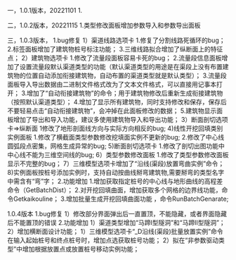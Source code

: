 一，1.0.1版本，20221101
	1.

二，1.0.2版本，20221115
	1.类型修改面板增加参数导入和参数导出面板
	
三，1.0.3版本，
	1.bug修复
	1）渠道线路选项卡
		1.修复了分割线路死循环的bug；
		2.标签面板增加了建筑物桩号标注功能；
		3.三维线路拟合增加了纵断面上的特征点；
	2）建筑物选项卡
		1.修改了流量段面板容易卡死的bug；
		2.流量段信息面板增加了设置流量段默认渠道类型的功能（默认渠道类型的用途是在渠段上没有布置建筑物的位置自动添加衔接建筑物，自动布置的渠道类型就是默认类型）；
		3.流量段面板导入导出数据由二进制文件格式改为了文本文件格式，可以直接用记事本打开；
		3.增加了“自动衔接建筑物”的命令；用于建筑物修改后重新生成衔接建筑物（按照默认渠道类型）；
		4.增加了显示所有建筑物，同时支持修改和保存，保存后不要轻易点击“自动衔接建筑物”，会冲掉在此面板修改的数据；
		5.建筑物显示面板增加了导出和导入功能，建议多使用建筑物导入和导出功能；
	3）断面剖切选项卡=>纵断面
		1修改了地形剖面线方向与实际方向相反的bug;
   	 4)线性开挖回填类别实例面板
		1.修改了横截面类型参数修改挖填面实例不更新的bug;
		2.修改了中心线圆弧段点密集，网格生成异常的bug;
    	5)断面剖切选项卡
		1.修改了剖切出图功能中中心线不能为三维空间线的bug;
	6）类型参数修改面板
		1.修改了类型参数修改面板显示不完整的bug；
	7）三维模型选项卡增加了“沿线(渠段)放置弯曲实例”命令；
	8)实例面板按桩号添加实例时，支持自动按曲线掰弯建筑物,需要掰弯的类型名字中需含有“弯”字；
	2.功能增加
		1.增加获取指定桩号的中心线与地形曲线的高程差命令（GetBatchDist）；
		2.对开挖回填曲面，增加获取多个网格的边界线功能，命令Getkaikouline；
                                3.增加批量生成开挖回填曲面功能 ，命令RunBatchGenarate;

1.0.4版本
	1.bug修复
		1）修改部分界面弹出后一直置顶，不能隐藏，或者界面隐藏后不能置顶的错误
	2.功能增加
		1）渠道类型增加“马蹄I型隧洞”和“马蹄II型隧洞”；
		2）增加横断面设计功能；
		1）三维模型选项卡“_D沿线(渠段)批量放置实例”命令在输入起始桩号和终点桩号时，增加点选获取桩号功能；
		2）拟在“非参数驱动类型”中增加根据放置点或放置桩号移动实例功能；


		